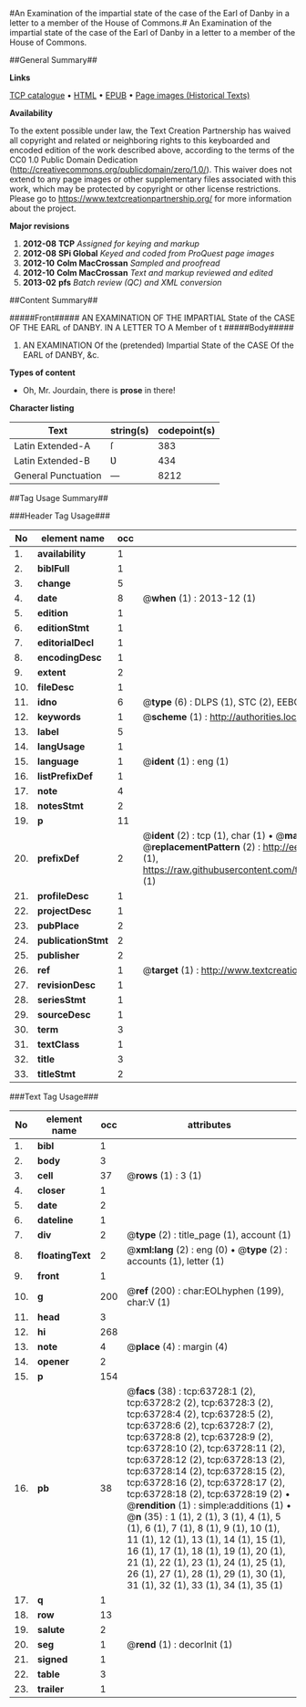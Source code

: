 #An Examination of the impartial state of the case of the Earl of Danby in a letter to a member of the House of Commons.#
An Examination of the impartial state of the case of the Earl of Danby in a letter to a member of the House of Commons.

##General Summary##

**Links**

[TCP catalogue](http://www.ota.ox.ac.uk/tcp/)  • 
[HTML](http://tei.it.ox.ac.uk/tcp/Texts-HTML/free/A38/A38981.html)  • 
[EPUB](http://tei.it.ox.ac.uk/tcp/Texts-EPUB/free/A38/A38981.epub) • 
[Page images (Historical Texts)](https://historicaltexts.jisc.ac.uk/eebo-12580068e)

**Availability**

To the extent possible under law, the Text Creation Partnership has waived all copyright and related or neighboring rights to this keyboarded and encoded edition of the work described above, according to the terms of the CC0 1.0 Public Domain Dedication (http://creativecommons.org/publicdomain/zero/1.0/). This waiver does not extend to any page images or other supplementary files associated with this work, which may be protected by copyright or other license restrictions. Please go to https://www.textcreationpartnership.org/ for more information about the project.

**Major revisions**

1. __2012-08__ __TCP__ *Assigned for keying and markup*
1. __2012-08__ __SPi Global__ *Keyed and coded from ProQuest page images*
1. __2012-10__ __Colm MacCrossan__ *Sampled and proofread*
1. __2012-10__ __Colm MacCrossan__ *Text and markup reviewed and edited*
1. __2013-02__ __pfs__ *Batch review (QC) and XML conversion*

##Content Summary##

#####Front#####
AN EXAMINATION OF THE IMPARTIAL State of the CASE OF THE EARL of DANBY. IN A LETTER TO A Member of t
#####Body#####

1. AN EXAMINATION Of the (pretended) Impartial State of the CASE Of the EARL of DANBY, &c.

**Types of content**

  * Oh, Mr. Jourdain, there is **prose** in there!

**Character listing**


|Text|string(s)|codepoint(s)|
|---|---|---|
|Latin Extended-A|ſ|383|
|Latin Extended-B|Ʋ|434|
|General Punctuation|—|8212|

##Tag Usage Summary##

###Header Tag Usage###

|No|element name|occ|attributes|
|---|---|---|---|
|1.|__availability__|1||
|2.|__biblFull__|1||
|3.|__change__|5||
|4.|__date__|8| @__when__ (1) : 2013-12 (1)|
|5.|__edition__|1||
|6.|__editionStmt__|1||
|7.|__editorialDecl__|1||
|8.|__encodingDesc__|1||
|9.|__extent__|2||
|10.|__fileDesc__|1||
|11.|__idno__|6| @__type__ (6) : DLPS (1), STC (2), EEBO-CITATION (1), OCLC (1), VID (1)|
|12.|__keywords__|1| @__scheme__ (1) : http://authorities.loc.gov/ (1)|
|13.|__label__|5||
|14.|__langUsage__|1||
|15.|__language__|1| @__ident__ (1) : eng (1)|
|16.|__listPrefixDef__|1||
|17.|__note__|4||
|18.|__notesStmt__|2||
|19.|__p__|11||
|20.|__prefixDef__|2| @__ident__ (2) : tcp (1), char (1)  •  @__matchPattern__ (2) : ([0-9\-]+):([0-9IVX]+) (1), (.+) (1)  •  @__replacementPattern__ (2) : http://eebo.chadwyck.com/downloadtiff?vid=$1&page=$2 (1), https://raw.githubusercontent.com/textcreationpartnership/Texts/master/tcpchars.xml#$1 (1)|
|21.|__profileDesc__|1||
|22.|__projectDesc__|1||
|23.|__pubPlace__|2||
|24.|__publicationStmt__|2||
|25.|__publisher__|2||
|26.|__ref__|1| @__target__ (1) : http://www.textcreationpartnership.org/docs/. (1)|
|27.|__revisionDesc__|1||
|28.|__seriesStmt__|1||
|29.|__sourceDesc__|1||
|30.|__term__|3||
|31.|__textClass__|1||
|32.|__title__|3||
|33.|__titleStmt__|2||


###Text Tag Usage###

|No|element name|occ|attributes|
|---|---|---|---|
|1.|__bibl__|1||
|2.|__body__|3||
|3.|__cell__|37| @__rows__ (1) : 3 (1)|
|4.|__closer__|1||
|5.|__date__|2||
|6.|__dateline__|1||
|7.|__div__|2| @__type__ (2) : title_page (1), account (1)|
|8.|__floatingText__|2| @__xml:lang__ (2) : eng (0)  •  @__type__ (2) : accounts (1), letter (1)|
|9.|__front__|1||
|10.|__g__|200| @__ref__ (200) : char:EOLhyphen (199), char:V (1)|
|11.|__head__|3||
|12.|__hi__|268||
|13.|__note__|4| @__place__ (4) : margin (4)|
|14.|__opener__|2||
|15.|__p__|154||
|16.|__pb__|38| @__facs__ (38) : tcp:63728:1 (2), tcp:63728:2 (2), tcp:63728:3 (2), tcp:63728:4 (2), tcp:63728:5 (2), tcp:63728:6 (2), tcp:63728:7 (2), tcp:63728:8 (2), tcp:63728:9 (2), tcp:63728:10 (2), tcp:63728:11 (2), tcp:63728:12 (2), tcp:63728:13 (2), tcp:63728:14 (2), tcp:63728:15 (2), tcp:63728:16 (2), tcp:63728:17 (2), tcp:63728:18 (2), tcp:63728:19 (2)  •  @__rendition__ (1) : simple:additions (1)  •  @__n__ (35) : 1 (1), 2 (1), 3 (1), 4 (1), 5 (1), 6 (1), 7 (1), 8 (1), 9 (1), 10 (1), 11 (1), 12 (1), 13 (1), 14 (1), 15 (1), 16 (1), 17 (1), 18 (1), 19 (1), 20 (1), 21 (1), 22 (1), 23 (1), 24 (1), 25 (1), 26 (1), 27 (1), 28 (1), 29 (1), 30 (1), 31 (1), 32 (1), 33 (1), 34 (1), 35 (1)|
|17.|__q__|1||
|18.|__row__|13||
|19.|__salute__|2||
|20.|__seg__|1| @__rend__ (1) : decorInit (1)|
|21.|__signed__|1||
|22.|__table__|3||
|23.|__trailer__|1||
